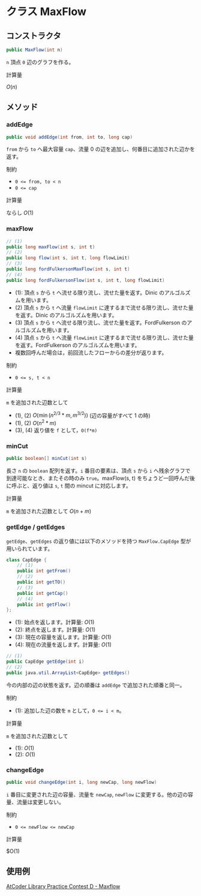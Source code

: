 # クラス MaxFlow

## コンストラクタ

```java
public MaxFlow(int n)
```

`n` 頂点 `0` 辺のグラフを作る。

計算量

$O(n)$

## メソッド

### addEdge

```java
public void addEdge(int from, int to, long cap)
```

`from` から `to` へ最大容量 `cap`、流量 0 の辺を追加し、何番目に追加された辺かを返す。

制約

- `0 <= from, to < n`
- `0 <= cap`

計算量

ならし $O(1)$

### maxFlow

```java
// (1)
public long maxFlow(int s, int t)
// (2)
public long flow(int s, int t, long flowLimit)
// (3)
public long fordFulkersonMaxFlow(int s, int t)
// (4)
public long fordFulkersonFlow(int s, int t, long flowLimit)
```

- (1): 頂点 `s` から `t` へ流せる限り流し、流せた量を返す。Dinic のアルゴルズムを用います。
- (2) 頂点 `s` から `t` へ流量 `flowLimit` に達するまで流せる限り流し、流せた量を返す。Dinic のアルゴルズムを用います。
- (3) 頂点 `s` から `t` へ流せる限り流し、流せた量を返す。FordFulkerson のアルゴルズムを用います。
- (4) 頂点 `s` から `t` へ流量 `flowLimit` に達するまで流せる限り流し、流せた量を返す。FordFulkerson のアルゴルズムを用います。
- 複数回呼んだ場合は，前回流したフローからの差分が返ります。

制約

- `0 <= s, t < n`

計算量

`m` を追加された辺数として

- (1), (2) $O(\min(n^{2/3}*m, m^{3/2}))$ (辺の容量がすべて 1 の時)
- (1), (2) $O(n^2*m)$
- (3), (4) 返り値を `f` として，`O(f*m)`

### minCut

```java
public boolean[] minCut(int s)
```

長さ `n` の `boolean` 配列を返す。`i` 番目の要素は、頂点 `s` から `i` へ残余グラフで到達可能なとき、またその時のみ `true`。maxFlow(s, t) をちょうど一回呼んだ後に呼ぶと、返り値は `s`, `t` 間の mincut に対応します。

計算量

`m` を追加された辺数として $O(n+m)$

### getEdge / getEdges

`getEdge`、`getEdges` の返り値には以下のメソッドを持つ `MaxFlow.CapEdge` 型が用いられています。

```java
class CapEdge {
    // (1)
    public int getFrom()
    // (2)
    public int getTO()
    // (3)
    public int getCap()
    // (4)
    public int getFlow()
};
```

- (1): 始点を返します。計算量: $O(1)$
- (2): 終点を返します。計算量: $O(1)$
- (3): 現在の容量を返します。計算量: $O(1)$
- (4): 現在の流量を返しまず。計算量: $O(1)$

```java
// (1)
public CapEdge getEdge(int i)
// (2)
public java.util.ArrayList<CapEdge> getEdges()
```

今の内部の辺の状態を返す。辺の順番は `addEdge` で追加された順番と同一。

制約

- (1): 追加した辺の数を `m` として，`0 <= i < m`。

計算量

`m` を追加された辺数として

- (1): $O(1)$
- (2): $O(1)$

### changeEdge

```java
public void changeEdge(int i, long newCap, long newFlow)
```

`i` 番目に変更された辺の容量、流量を `newCap`, `newFlow` に変更する。他の辺の容量、流量は変更しない。

制約

- `0 <= newFlow <= newCap`

計算量

$O(1)

## 使用例

[AtCoder Library Practice Contest D - Maxflow](https://atcoder.jp/contests/practice2/submissions/16646346)
